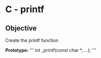 
# C - printf




## Objective
Create the printf function

**Prototype:**
'''
int _printf(const char *, ...);
'''
